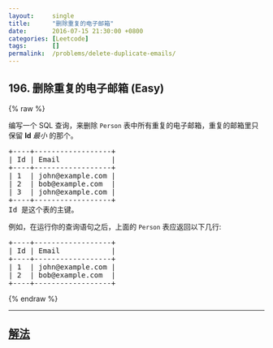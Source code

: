 ```yaml
---
layout:     single
title:      "删除重复的电子邮箱"
date:       2016-07-15 21:30:00 +0800
categories: [Leetcode]
tags:       []
permalink:  /problems/delete-duplicate-emails/
---
```


## 196. 删除重复的电子邮箱 (Easy)

{% raw %}

<p>编写一个 SQL 查询，来删除&nbsp;<code>Person</code>&nbsp;表中所有重复的电子邮箱，重复的邮箱里只保留&nbsp;<strong>Id&nbsp;</strong><em>最小&nbsp;</em>的那个。</p>

<pre>+----+------------------+
| Id | Email            |
+----+------------------+
| 1  | john@example.com |
| 2  | bob@example.com  |
| 3  | john@example.com |
+----+------------------+
Id 是这个表的主键。
</pre>

<p>例如，在运行你的查询语句之后，上面的 <code>Person</code> 表应返回以下几行:</p>

<pre>+----+------------------+
| Id | Email            |
+----+------------------+
| 1  | john@example.com |
| 2  | bob@example.com  |
+----+------------------+
</pre>

{% endraw %}

---

## [解法](https://github.com/openset/leetcode/tree/master/problems/delete-duplicate-emails)
